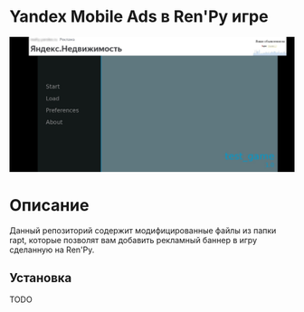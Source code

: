 # Yandex Mobile Ads в Ren'Py игре
![](screenshots/main_menu_ad.png)

# Описание
Данный репозиторий содержит модифицированные файлы из папки rapt, которые позволят вам добавить рекламный баннер в игру сделанную на Ren'Py.

## Установка
TODO
